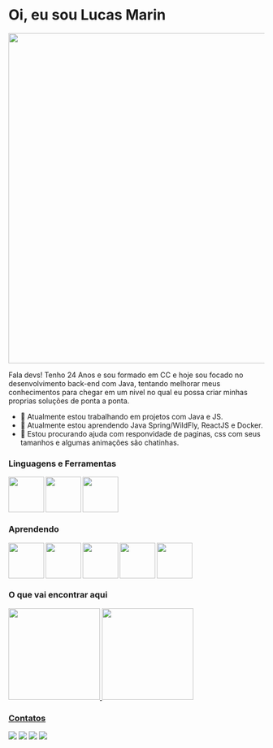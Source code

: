 # Oi, eu sou Lucas Marin
<p align="center">
 <img src="https://pbs.twimg.com/media/CXw9we1UQAAbURh.jpg" width="650"> 
 </p>
  Fala devs! Tenho 24 Anos e sou formado em CC e hoje sou focado no desenvolvimento back-end com Java, tentando melhorar meus conhecimentos para chegar em um nivel no qual eu possa criar minhas proprias soluções de ponta a ponta.
  
- 🔭 Atualmente estou trabalhando em projetos com Java e JS.
- 🌱 Atualmente estou aprendendo Java Spring/WildFly, ReactJS e Docker.
- 🤔 Estou procurando ajuda com responvidade de paginas, css com seus tamanhos e algumas animações são chatinhas.
    
### Linguagens e Ferramentas
<img src="https://cdn.jsdelivr.net/gh/devicons/devicon/icons/java/java-original-wordmark.svg" width="70" align="left"/>
<img src="https://cdn.jsdelivr.net/gh/devicons/devicon/icons/postgresql/postgresql-original-wordmark.svg" width="70" align="left"/>
<img src="https://cdn.jsdelivr.net/gh/devicons/devicon/icons/spring/spring-original-wordmark.svg" width="70"/>

### Aprendendo
<img src="https://cdn.jsdelivr.net/gh/devicons/devicon/icons/react/react-original-wordmark.svg" width="70" align="left"/>
<img src="https://cdn.jsdelivr.net/gh/devicons/devicon/icons/java/java-original-wordmark.svg" width="70" align="left"/>
<img src="https://cdn.jsdelivr.net/gh/devicons/devicon/icons/spring/spring-original-wordmark.svg" width="70" align="left"/>
<img src="https://cdn.jsdelivr.net/gh/devicons/devicon/icons/docker/docker-original-wordmark.svg" width="70" align="left"/>
<img src="https://cdn.jsdelivr.net/gh/devicons/devicon/icons/jenkins/jenkins-original.svg" width="70"/>

### O que vai encontrar aqui
<div>
<a href="https://github.com/lucasmarinds">
<img height="180em" src="https://github-readme-stats.vercel.app/api/top-langs/?username=lucasmarinds&layout=compact&langs_count=7&theme=dracula"/>
<img height="180em" src="https://github-readme-stats.vercel.app/api?username=lucasmarinds&show_icons=true&theme=dracula&include_all_commits=true&count_private=true"/>
</div>
 
### Contatos
<div>
<a href="https://instagram.com/lucasmmarin22" target="_blank"><img src="https://img.shields.io/badge/-Instagram-%23E4405F?style=for-the-badge&logo=instagram&logoColor=white" target="_blank"></a>
<a href="https://www.twitch.tv/lcsmarin" target="_blank"><img src="https://img.shields.io/badge/Twitch-9146FF?style=for-the-badge&logo=twitch&logoColor=white" target="_blank"></a>
<a href = "mailto:lucasmarinds@gmail.com"><img src="https://img.shields.io/badge/Gmail-D14836?style=for-the-badge&logo=gmail&logoColor=white" target="_blank"></a>
<a href="https://www.linkedin.com/in/lucas-martins-marin-996716147/" target="_blank"><img src="https://img.shields.io/badge/-LinkedIn-%230077B5?style=for-the-badge&logo=linkedin&logoColor=white" target="_blank"></a>   
</div>
